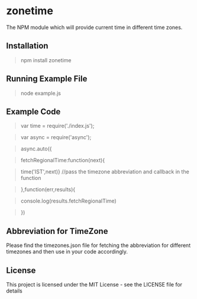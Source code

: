 # zonetime
The NPM module which will provide current time in different time zones.

## Installation
> npm install zonetime

## Running Example File
> node example.js

## Example Code
>var time = require('./index.js');

>var async = require('async');

>async.auto({

>  fetchRegionalTime:function(next){

>    time('IST',next)}  //pass the timezone abbreviation and callback in the function

>  },function(err,results){

>    console.log(results.fetchRegionalTime)

>})

## Abbreviation for TimeZone
Please find the timezones.json file for fetching the abbreviation for different timezones and then use in your code accordingly.

## License
This project is licensed under the MIT License - see the LICENSE file for details

